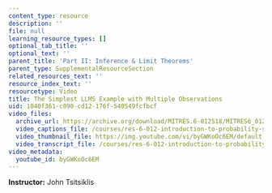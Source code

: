 ```yaml
---
content_type: resource
description: ''
file: null
learning_resource_types: []
optional_tab_title: ''
optional_text: ''
parent_title: 'Part II: Inference & Limit Theorems'
parent_type: SupplementalResourceSection
related_resources_text: ''
resource_index_text: ''
resourcetype: Video
title: The Simplest LLMS Example with Multiple Observations
uid: 1040f361-c090-cd12-176f-540549fcfbcf
video_files:
  archive_url: https://archive.org/download/MITRES.6-012S18/MITRES6_012S18_L17-08_300k.mp4
  video_captions_file: /courses/res-6-012-introduction-to-probability-spring-2018/98bc630a98995635accf2dc641644194_byGWKoOc6EM.vtt
  video_thumbnail_file: https://img.youtube.com/vi/byGWKoOc6EM/default.jpg
  video_transcript_file: /courses/res-6-012-introduction-to-probability-spring-2018/e5f8b465193e2b577f8b62501aac16d8_byGWKoOc6EM.pdf
video_metadata:
  youtube_id: byGWKoOc6EM
---
```


**Instructor:** John Tsitsiklis
